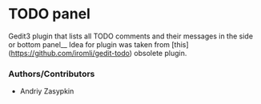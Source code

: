 # TODO panel
Gedit3 plugin that lists all TODO comments and their messages in the side or
bottom panel__
Idea for plugin was taken from [this] (https://github.com/iromli/gedit-todo)
obsolete plugin.

### Authors/Contributors
- Andriy Zasypkin
